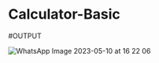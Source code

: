 # Calculator-Basic
#OUTPUT

![WhatsApp Image 2023-05-10 at 16 22 06](https://github.com/Archit-1233/Calculator-Basic/assets/116543925/fb4757da-508c-4e60-885f-00b46f3b36ad)
